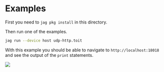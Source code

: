 # Examples

First you need to `jag pkg install` in this directory.

Then run one of the examples.

```bash
jag run --device host udp-http.toit
```

With this example you should be able to navigate to `http://localhost:18018` and see the output of the `print` statements.

![](https://i.imgur.com/VGO77CG.png)